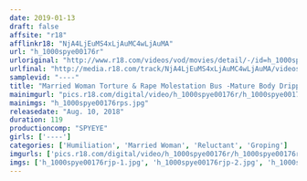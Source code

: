 ```yaml
---
date: 2019-01-13
draft: false
affsite: "r18"
afflinkr18: "NjA4LjEuMS4xLjAuMC4wLjAuMA"
url: "h_1000spye00176r"
urloriginal: "http://www.r18.com/videos/vod/movies/detail/-/id=h_1000spye00176r"
urlfinal: "http://media.r18.com/track/NjA4LjEuMS4xLjAuMC4wLjAuMA/videos/vod/movies/detail/-/id=h_1000spye00176r"
samplevid: "----"
title: "Married Woman Torture & Rape Molestation Bus -Mature Body Dripping And Aching From Shame-"
mainimgurl: "pics.r18.com/digital/video/h_1000spye00176r/h_1000spye00176rps.jpg"
mainimgs: "h_1000spye00176rps.jpg"
releasedate: "Aug. 10, 2018"
duration: 119
productioncomp: "SPYEYE"
girls: ['----']
categories: ['Humiliation', 'Married Woman', 'Reluctant', 'Groping']
imgurls: ['pics.r18.com/digital/video/h_1000spye00176r/h_1000spye00176rjp-1.jpg', 'pics.r18.com/digital/video/h_1000spye00176r/h_1000spye00176rjp-2.jpg', 'pics.r18.com/digital/video/h_1000spye00176r/h_1000spye00176rjp-3.jpg', 'pics.r18.com/digital/video/h_1000spye00176r/h_1000spye00176rjp-4.jpg', 'pics.r18.com/digital/video/h_1000spye00176r/h_1000spye00176rjp-5.jpg', 'pics.r18.com/digital/video/h_1000spye00176r/h_1000spye00176rjp-6.jpg', 'pics.r18.com/digital/video/h_1000spye00176r/h_1000spye00176rjp-7.jpg', 'pics.r18.com/digital/video/h_1000spye00176r/h_1000spye00176rjp-8.jpg', 'pics.r18.com/digital/video/h_1000spye00176r/h_1000spye00176rjp-9.jpg', 'pics.r18.com/digital/video/h_1000spye00176r/h_1000spye00176rjp-10.jpg', 'pics.r18.com/digital/video/h_1000spye00176r/h_1000spye00176rjp-11.jpg', 'pics.r18.com/digital/video/h_1000spye00176r/h_1000spye00176rjp-12.jpg', 'pics.r18.com/digital/video/h_1000spye00176r/h_1000spye00176rjp-13.jpg', 'pics.r18.com/digital/video/h_1000spye00176r/h_1000spye00176rjp-14.jpg', 'pics.r18.com/digital/video/h_1000spye00176r/h_1000spye00176rjp-15.jpg', 'pics.r18.com/digital/video/h_1000spye00176r/h_1000spye00176rjp-16.jpg', 'pics.r18.com/digital/video/h_1000spye00176r/h_1000spye00176rjp-17.jpg', 'pics.r18.com/digital/video/h_1000spye00176r/h_1000spye00176rjp-18.jpg', 'pics.r18.com/digital/video/h_1000spye00176r/h_1000spye00176rjp-19.jpg', 'pics.r18.com/digital/video/h_1000spye00176r/h_1000spye00176rjp-20.jpg']
imgs: ['h_1000spye00176rjp-1.jpg', 'h_1000spye00176rjp-2.jpg', 'h_1000spye00176rjp-3.jpg', 'h_1000spye00176rjp-4.jpg', 'h_1000spye00176rjp-5.jpg', 'h_1000spye00176rjp-6.jpg', 'h_1000spye00176rjp-7.jpg', 'h_1000spye00176rjp-8.jpg', 'h_1000spye00176rjp-9.jpg', 'h_1000spye00176rjp-10.jpg', 'h_1000spye00176rjp-11.jpg', 'h_1000spye00176rjp-12.jpg', 'h_1000spye00176rjp-13.jpg', 'h_1000spye00176rjp-14.jpg', 'h_1000spye00176rjp-15.jpg', 'h_1000spye00176rjp-16.jpg', 'h_1000spye00176rjp-17.jpg', 'h_1000spye00176rjp-18.jpg', 'h_1000spye00176rjp-19.jpg', 'h_1000spye00176rjp-20.jpg']
---
```

